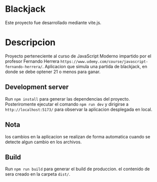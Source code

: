 # Blackjack

Este proyecto fue desarrollado mediante vite.js.

# Descripcion

Proyecto perteneciente al curso de JavaScript Moderno impartido por el profesor Fernando Herrera `https://www.udemy.com/course/javascript-fernando-herrera/`.
Aplicacion que simula una partida de blackjack, en donde se debe optener 21 o menos para ganar.

## Development server

Run `npm install`  para generar las dependencias del proyecto.
Posteriromente ejecutar el comando `npm run dev` y dirigirse a `http://localhost:5173/` para observar la aplicacion desplegada en local.

## Nota

los cambios en la aplicacion se realizan de forma automatica cuando se detecte algun cambio en los archivos.

## Build

Run `npm run build` para generar el build de produccion. el contenido de sera creado en la carpeta `dist/`.